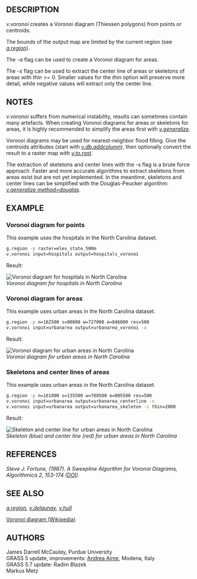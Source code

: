 ## DESCRIPTION

*v.voronoi* creates a Voronoi diagram (Thiessen polygons) from points or
centroids.

The bounds of the output map are limited by the current region (see
*[g.region](g.region.md)*).

The *-a* flag can be used to create a Voronoi diagram for areas.

The *-s* flag can be used to extract the center line of areas or
skeletons of areas with *thin* \>= 0. Smaller values for the *thin*
option will preserve more detail, while negative values will extract
only the center line.

## NOTES

*v.voronoi* suffers from numerical instability, results can sometimes
contain many artefacts. When creating Voronoi diagrams for areas or
skeletons for areas, it is highly recommended to simplify the areas
first with *[v.generalize](v.generalize.md)*.

Voronoi diagrams may be used for nearest-neighbor flood filling. Give
the centroids attributes (start with
*[v.db.addcolumn](v.db.addcolumn.md)*), then optionally convert the
result to a raster map with *[v.to.rast](v.to.rast.md)*.

The extraction of skeletons and center lines with the *-s* flag is a
brute force approach. Faster and more accurate algorithms to extract
skeletons from areas exist but are not yet implemented. In the meantime,
skeletons and center lines can be simplified with the Douglas-Peucker
algorithm: *[v.generalize method=douglas](v.generalize.md)*.

## EXAMPLE

### Voronoi diagram for points

This example uses the hospitals in the North Carolina dataset.

```sh
g.region -p raster=elev_state_500m
v.voronoi input=hospitals output=hospitals_voronoi
```

Result:

![Voronoi diagram for hospitals in North Carolina](v_voronoi_points.png)  
*Voronoi diagram for hospitals in North Carolina*

### Voronoi diagram for areas

This example uses urban areas in the North Carolina dataset.

```sh
g.region -p n=162500 s=80000 w=727000 e=846000 res=500
v.voronoi input=urbanarea output=urbanarea_voronoi -a
```

Result:

![Voronoi diagram for urban areas in North Carolina](v_voronoi_areas.png)  
*Voronoi diagram for urban areas in North Carolina*

### Skeletons and center lines of areas

This example uses urban areas in the North Carolina dataset.

```sh
g.region -p n=161000 s=135500 w=768500 e=805500 res=500
v.voronoi input=urbanarea output=urbanarea_centerline -s
v.voronoi input=urbanarea output=urbanarea_skeleton -s thin=2000
```

Result:

![Skeleton and center line for urban areas in North Carolina](v_voronoi_skeleton.png)  
*Skeleton (blue) and center line (red) for urban areas in North Carolina*

## REFERENCES

*Steve J. Fortune, (1987). A Sweepline Algorithm for Voronoi Diagrams,
Algorithmica 2, 153-174 ([DOI](https://doi.org/10.1007/BF01840357)).*

## SEE ALSO

*[g.region](g.region.md), [v.delaunay](v.delaunay.md),
[v.hull](v.hull.md)*

[Voronoi diagram
(Wikipedia)](https://en.wikipedia.org/wiki/Voronoi_diagram)

## AUTHORS

James Darrell McCauley, Purdue University  
GRASS 5 update, improvements: [Andrea Aime](mailto:aaime@libero.it),
Modena, Italy  
GRASS 5.7 update: Radim Blazek  
Markus Metz
